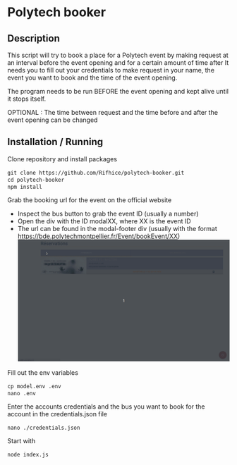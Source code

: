 # Polytech booker

## Description

This script will try to book a place for a Polytech event by making request at an interval before the event opening and for a certain amount of time after
It needs you to fill out your credentials to make request in your name, the event you want to book and the time of the event opening.

The program needs to be run BEFORE the event opening and kept alive until it stops itself.

OPTIONAL : The time between request and the time before and after the event opening can be changed

## Installation / Running

Clone repository and install packages
```
git clone https://github.com/Rifhice/polytech-booker.git
cd polytech-booker
npm install
```
Grab the booking url for the event on the official website
 - Inspect the bus button to grab the event ID (usually a number)
 - Open the div with the ID modalXX, where XX is the event ID
 - The url can be found in the modal-footer div (usually with the format https://bde.polytechmontpellier.fr/Event/bookEvent/XX)
![](url_tuto.gif)

Fill out the env variables
```
cp model.env .env
nano .env
```

Enter the accounts credentials and the bus you want to book for the account in the credentials.json file
```
nano ./credentials.json
```

Start with
```
node index.js
```